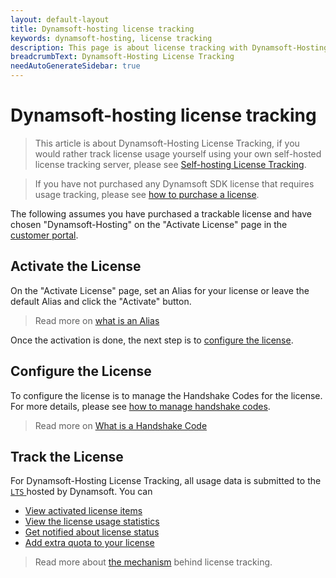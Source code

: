 ```yaml
---
layout: default-layout
title: Dynamsoft-hosting license tracking
keywords: dynamsoft-hosting, license tracking
description: This page is about license tracking with Dynamsoft-Hosting License Tracking Server
breadcrumbText: Dynamsoft-Hosting License Tracking
needAutoGenerateSidebar: true
---
```


# Dynamsoft-hosting license tracking

> This article is about Dynamsoft-Hosting License Tracking, if you would rather track license usage yourself using your own self-hosted license tracking server, please see [Self-hosting License Tracking]({{site.selfhosting}}index.html).

> If you have not purchased any Dynamsoft SDK license that requires usage tracking, please see [how to purchase a license]({{site.about}}purchase.html).

The following assumes you have purchased a trackable license and have chosen "Dynamsoft-Hosting" on the "Activate License" page in the [customer portal](https://www.dynamsoft.com/customer/license/fullLicense).

## Activate the License

On the "Activate License" page, set an Alias for your license or leave the default Alias and click the "Activate" button.

> Read more on [what is an Alias]({{site.about}}terms.html#alias)

Once the activation is done, the next step is to [configure the license](#configure-the-license).

## Configure the License

To configure the license is to manage the Handshake Codes for the license. For more details, please see [how to manage handshake codes]({{site.common}}handshakeCodes.html).

> Read more on [What is a Handshake Code]({{site.about}}terms.html#handshake-code)

## Track the License

For Dynamsoft-Hosting License Tracking, all usage data is submitted to the [ `LTS` ]({{site.about}}terms.html#license-tracking-server) hosted by Dynamsoft. You can

* [View activated license items]({{site.common}}licenseitems.html)
* [View the license usage statistics]({{site.common}}statistics.html)
* [Get notified about license status]({{site.common}}usagealerttriggers.html)
* [Add extra quota to your license]({{site.about}}purchase.html#add-quota)

> Read more about [the mechanism]({{site.common}}mechanism.html) behind license tracking.
